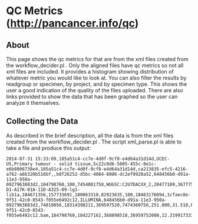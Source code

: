 # QC Metrics (http://pancancer.info/qc)

## About 
This page shows the qc metrics for that are from the xml files created from the workflow_decider.pl . Only the aligned files have qc metrics so not all xml files are included. It provides a histogram showing distribution of whatever metric you would like to look at. You can also filter the results by readgroup or specimen, by project, and by specimen type. This shows the user a good indication of the quality of the files uploaded. There are also links provided to show the data that has been graphed so the user can analyze it themselves.

## Collecting the Data
As described in the brief description, all the data is from the xml files created from the workflow_decider.pl . The script xml_parse.pl is able to take a file and produce this output:

    2014-07-31 15:33:09,105a51c4-cc7e-4d0f-9cf8-e4d64a31d14d,UCEC-US,Primary tumour - solid tissue,5c22c8d6-5805-455c-8e1c-e6b8006738e4,105a51c4-cc7e-4d0f-9cf8-e4d64a31d14d,ca213835-efc5-4216-a762-a6b320b516bf,,b8f26252-d5bc-4084-8006-dc2ef9928a52,648456b0-d91a-11e3-950a-0927963883d2,184798760,100,7454081758,WUGSC:C2U7DACXX_2,20477109,36777574305,246.807,WGS:WUGSC:H_LR-D1-A17K-01A-11D-A325-09-lg1-lib1a,184671356,157733691,180063318,82923635,100,18463176094,1cfaec8e-9f51-42c0-8543-f055e6492c12,ILLUMINA,648456b0-d91a-11e3-950a-0927963883d2,74810056,18314398211,369597520,7474360756,251.000,31.518,PAWG.1cfaec8e-9f51-42c0-8543-f055e6492c12.bam,184798760,184227162,368898518,36959752000,12.3199173333333,99.5070916736671,99.8108748132293,0.426771508098864,48.7187570955563,5.54038051986929
